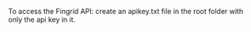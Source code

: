 To access the Fingrid API: create an apikey.txt file in the root folder with only the api key in it.
